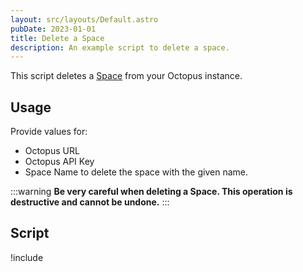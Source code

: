 ```yaml
---
layout: src/layouts/Default.astro
pubDate: 2023-01-01
title: Delete a Space
description: An example script to delete a space.
---
```


This script deletes a [Space](/docs/administration/spaces/index.md) from your Octopus instance.

## Usage

Provide values for:

- Octopus URL
- Octopus API Key
- Space Name to delete the space with the given name.

:::warning
**Be very careful when deleting a Space. This operation is destructive and cannot be undone.**
:::

## Script

!include <delete-a-space-scripts>
